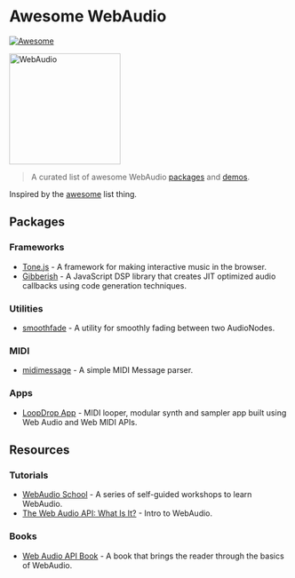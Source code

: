 # Awesome WebAudio

[![Awesome](https://cdn.rawgit.com/sindresorhus/awesome/d7305f38d29fed78fa85652e3a63e154dd8e8829/media/badge.svg)](https://github.com/sindresorhus/awesome)

<img src="https://raw.githubusercontent.com/voodootikigod/logo.js/master/webaudio/webaudio-js.png" width="200px" alt="WebAudio">

> A curated list of awesome WebAudio [packages](#packages) and [demos](#demos).

Inspired by the [awesome](https://github.com/sindresorhus/awesome) list thing.


## Packages

### Frameworks
- [Tone.js](https://github.com/Tonejs/Tone.js) - A framework for making interactive music in the browser.
- [Gibberish](https://github.com/charlieroberts/Gibberish) - A JavaScript DSP library that creates JIT optimized audio callbacks using code generation techniques.

### Utilities
- [smoothfade](https://github.com/notthetup/smoothfade) - A utility for smoothly fading between two AudioNodes.

### MIDI
- [midimessage](https://github.com/notthetup/midimessage) - A simple MIDI Message parser.

### Apps
- [LoopDrop App](https://github.com/mmckegg/loop-drop-app) - MIDI looper, modular synth and sampler app built using Web Audio and Web MIDI APIs.

## Resources

### Tutorials
- [WebAudio School](https://github.com/mmckegg/web-audio-school	) - A series of self-guided workshops to learn WebAudio.
- [The Web Audio API: What Is It?](http://code.tutsplus.com/tutorials/the-web-audio-api-what-is-it--cms-23735) - Intro to WebAudio.

### Books
- [Web Audio API Book](http://chimera.labs.oreilly.com/books/1234000001552/index.html) - A book that brings the reader through the basics of WebAudio.
